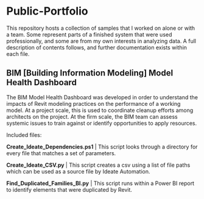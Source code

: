 # Public-Portfolio

This repository hosts a collection of samples that I worked on alone or with a team. 
Some represent parts of a finished system that were used professionally, and some are from my own interests in analyzing data.
A full description of contents follows, and further documentation exists within each file.

## BIM [Building Information Modeling] Model Health Dashboard
The BIM Model Health Dashboard was developed in order to understand the impacts of Revit modeling practices on the performance of a working model. At a project scale, this is used to coordinate cleanup efforts among architects on the project. At the firm scale, the BIM team can assess systemic issues to train against or identify opportunities to apply resources.

Included files:

<b>Create_Ideate_Dependencies.ps1</b>  | This script looks through a directory for every file that matches a set of parameters.

<b>Create_Ideate_CSV.py</b>            | This script creates a csv using a list of file paths which can be used as a source file by Ideate Automation.

<b> Find_Duplicated_Families_BI.py</b> | This script runs within a Power BI report to identify elements that were duplicated by Revit.
